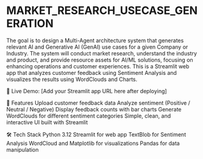 # MARKET_RESEARCH_USECASE_GENERATION 
The goal is to design a Multi-Agent architecture system that generates relevant AI and  Generative AI (GenAI) use cases for a given Company or Industry. 
The system will conduct market research, understand the industry and product, and provide resource assets for AI/ML solutions, focusing on enhancing operations and customer experiences. 
This is a Streamlit web app that analyzes customer feedback using Sentiment Analysis and visualizes the results using WordClouds and Charts.

🔗 Live Demo: [Add your Streamlit app URL here after deploying]

🚀 Features
Upload customer feedback data
Analyze sentiment (Positive / Neutral / Negative)
Display feedback counts with bar charts
Generate WordClouds for different sentiment categories
Simple, clean, and interactive UI built with Streamlit

🛠️ Tech Stack
Python 3.12
Streamlit for web app
TextBlob for Sentiment Analysis
WordCloud and Matplotlib for visualizations
Pandas for data manipulation


